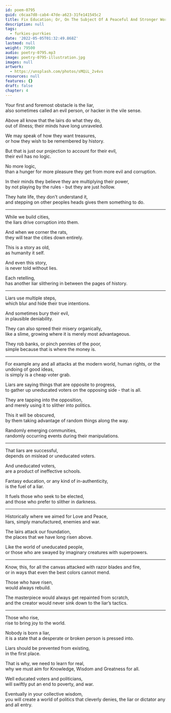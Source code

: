 ```yaml
---
id: poem-0795
guid: c6caa7d8-cab4-47de-a623-31fe141545c2
title: Fix Education; Or, On The Subject Of A Peaceful And Stronger World
description: null
tags:
  - furkies-purrkies
date: '2022-05-05T01:32:49.868Z'
lastmod: null
weight: 79500
audio: poetry-0795.mp3
image: poetry-0795-illustration.jpg
images: null
artwork:
  - https://unsplash.com/photos/sMQiL_2v4vs
resources: null
features: {}
draft: false
chapter: 4
---
```


Your first and foremost obstacle is the liar,\
also sometimes called an evil person, or hacker in the vile sense.

Above all know that the lairs do what they do,\
out of illness; their minds have long unraveled.

We may speak of how they want treasures,\
or how they wish to be remembered by history.

But that is just our projection to account for their evil,\
their evil has no logic.

No more logic,\
than a hunger for more pleasure they get from more evil and corruption.

In their minds they believe they are multiplying their power,\
by not playing by the rules - but they are just hollow.

They hate life, they don't understand it,\
and stepping on other peoples heads gives them something to do.

---

While we build cities,\
the liars drive corruption into them.

And when we corner the rats,\
they will tear the cities down entirely.

This is a story as old,\
as humanity it self.

And even this story,\
is never told without lies.

Each retelling,\
has another liar slithering in between the pages of history.

---

Liars use multiple steps,\
which blur and hide their true intentions.

And sometimes bury their evil,\
in plausible deniability.

They can also spreed their misery organically,\
like a slime, growing where it is merely most advantageous.

They rob banks, or pinch pennies of the poor,\
simple because that is where the money is.

---

For example any and all attacks at the modern world, human rights, or the undoing of good ideas,\
is simply is a cheap voter grab.

Liars are saying things that are opposite to progress,\
to gather up uneducated voters on the opposing side - that is all.

They are tapping into the opposition,\
and merely using it to slither into politics.

This it will be obscured,\
by them taking advantage of random things along the way.

Randomly emerging communities,\
randomly occurring events during their manipulations.

---

That liars are successful,\
depends on mislead or uneducated voters.

And uneducated voters,\
are a product of ineffective schools.

Fantasy education, or any kind of in-authenticity,\
is the fuel of a liar.

It fuels those who seek to be elected,\
and those who prefer to slither in darkness.

---

Historically where we aimed for Love and Peace,\
liars, simply manufactured, enemies and war.

The lairs attack our foundation,\
the places that we have long risen above.

Like the world of uneducated people,\
or those who are swayed by imaginary creatures with superpowers.

---

Know, this, for all the canvas attacked with razor blades and fire,\
or in ways that even the best colors cannot mend.

Those who have risen,\
would always rebuild.

The masterpiece would always get repainted from scratch,\
and the creator would never sink down to the liar’s tactics.

---

Those who rise,\
rise to bring joy to the world.

Nobody is born a liar,\
it is a state that a desperate or broken person is pressed into.

Liars should be prevented from existing,\
in the first place.

That is why, we need to learn for real,\
why we must aim for Knowledge, Wisdom and Greatness for all.

Well educated voters and politicians,\
will swiftly put an end to poverty, and war.

Eventually in your collective wisdom,\
you will create a world of politics that cleverly denies, the liar or dictator any and all entry.
